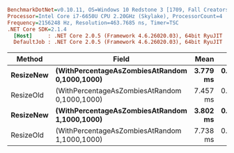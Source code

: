 ``` ini

BenchmarkDotNet=v0.10.11, OS=Windows 10 Redstone 3 [1709, Fall Creators Update] (10.0.16299.192)
Processor=Intel Core i7-6650U CPU 2.20GHz (Skylake), ProcessorCount=4
Frequency=2156248 Hz, Resolution=463.7685 ns, Timer=TSC
.NET Core SDK=2.1.4
  [Host]     : .NET Core 2.0.5 (Framework 4.6.26020.03), 64bit RyuJIT
  DefaultJob : .NET Core 2.0.5 (Framework 4.6.26020.03), 64bit RyuJIT


```
|    Method |                                         Field |     Mean |     Error |    StdDev |   Median |
|---------- |---------------------------------------------- |---------:|----------:|----------:|---------:|
| **ResizeNew** | **(WithPercentageAsZombiesAtRandom 0,1000,1000)** | **3.779 ms** | **0.1284 ms** | **0.3726 ms** | **3.684 ms** |
| ResizeOld | (WithPercentageAsZombiesAtRandom 0,1000,1000) | 7.457 ms | 0.2323 ms | 0.6590 ms | 7.178 ms |
| **ResizeNew** | **(WithPercentageAsZombiesAtRandom 1,1000,1000)** | **3.802 ms** | **0.1106 ms** | **0.3172 ms** | **3.674 ms** |
| ResizeOld | (WithPercentageAsZombiesAtRandom 1,1000,1000) | 7.738 ms | 0.3241 ms | 0.9247 ms | 7.422 ms |
